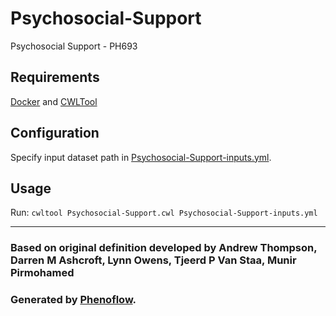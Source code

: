 # Psychosocial-Support

Psychosocial Support - PH693

## Requirements

[Docker](https://docs.docker.com/install/) and [CWLTool](https://github.com/common-workflow-language/cwltool#install)

## Configuration

Specify input dataset path in [Psychosocial-Support-inputs.yml](Psychosocial-Support-inputs.yml).

## Usage

Run: `cwltool Psychosocial-Support.cwl Psychosocial-Support-inputs.yml`

***

### Based on original definition developed by Andrew Thompson, Darren M Ashcroft, Lynn Owens, Tjeerd P Van Staa, Munir Pirmohamed
### Generated by [Phenoflow](https://kclhi.org/phenoflow).
